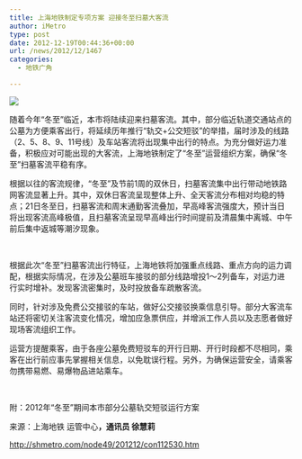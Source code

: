```yaml
---
title: 上海地铁制定专项方案 迎接冬至扫墓大客流
author: iMetro
type: post
date: 2012-12-19T00:44:36+00:00
url: /news/2012/12/1467
categories:
  - 地铁广角

---
```

![][1]

<span>随着今年“冬至”临近，本市将陆续迎来扫墓客流。其中，部分临近轨道交通站点的公墓为方便乘客出行，将延续历年推行“轨交+公交短驳”的举措，届时涉及的线路（2、5、8、9、11号线）及车站客流将出现集中出行的特点。为充分做好运力准备，积极应对可能出现的大客流，上海地铁制定了“冬至”运营组织方案，确保“冬至”扫墓客流平稳有序。</span>

<span>根据以往的客流规律，“冬至”及节前1周的双休日，扫墓客流集中出行带动地铁路网客流显著上升。其中，双休日客流呈现整体上升、全天客流分布相对均稳的特点；21日冬至日，扫墓客流和周末通勤客流叠加，早高峰客流强度大，预计当日将出现客流高峰极值，且扫墓客流呈现早高峰出行时间提前及清晨集中离城、中午前后集中返城等潮汐现象。</span>

<p align="center">
   <img src="http://shmetro.com/node49/201212/images/img112530_1.jpg" alt="" />
</p>

<span>根据此次“冬至”扫墓客流出行特征，上海地铁将加强重点线路、重点方向的运力调配，根据实际情况，在涉及公墓班车接驳的部分线路增投1～2列备车，对运力进行实时增补。发现客流密集时，及时投放备车疏散客流。</span>

<span>同时，针对涉及免费公交接驳的车站，做好公交接驳换乘信息引导。部分大客流车站还将密切关注客流变化情况，增加应急票供应，并增派工作人员以及志愿者做好现场客流组织工作。</span>

<span>运营方提醒乘客，由于各座公墓免费短驳车的开行日期、开行时段都不尽相同，乘客在出行前应事先掌握相关信息，以免耽误行程。另外，为确保运营安全，请乘客勿携带易燃、易爆物品进站乘车。</span>

<p align="left">
  <span> <img src="http://shmetro.com/node49/201212/images/img112530_2.jpg" alt="" /></span>
</p>

<p align="left">
  <span>附：2012年“冬至”期间本市部分公墓轨交短驳运行方案</span>
</p>

<p align="left">
  来源：上海地铁 运管中心<strong>，通讯员 徐慧莉</strong>
</p>

<p align="left">
  <a href="http://shmetro.com/node49/201212/con112530.htm">http://shmetro.com/node49/201212/con112530.htm</a>
</p>

<p align="center">
  <strong><span> </span></strong>
</p>

 [1]: http://shmetro.com/node49/201212/images/img112530_0.jpg